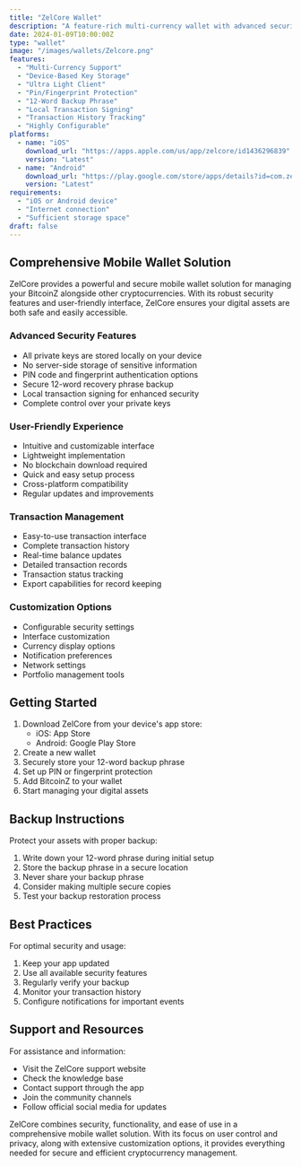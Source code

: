 ```yaml
---
title: "ZelCore Wallet"
description: "A feature-rich multi-currency wallet with advanced security features and cross-platform support"
date: 2024-01-09T10:00:00Z
type: "wallet"
image: "/images/wallets/Zelcore.png"
features:
  - "Multi-Currency Support"
  - "Device-Based Key Storage"
  - "Ultra Light Client"
  - "Pin/Fingerprint Protection"
  - "12-Word Backup Phrase"
  - "Local Transaction Signing"
  - "Transaction History Tracking"
  - "Highly Configurable"
platforms:
  - name: "iOS"
    download_url: "https://apps.apple.com/us/app/zelcore/id1436296839"
    version: "Latest"
  - name: "Android"
    download_url: "https://play.google.com/store/apps/details?id=com.zelcash.zelcore"
    version: "Latest"
requirements:
  - "iOS or Android device"
  - "Internet connection"
  - "Sufficient storage space"
draft: false
---
```


## Comprehensive Mobile Wallet Solution

ZelCore provides a powerful and secure mobile wallet solution for managing your BitcoinZ alongside other cryptocurrencies. With its robust security features and user-friendly interface, ZelCore ensures your digital assets are both safe and easily accessible.

### Advanced Security Features
- All private keys are stored locally on your device
- No server-side storage of sensitive information
- PIN code and fingerprint authentication options
- Secure 12-word recovery phrase backup
- Local transaction signing for enhanced security
- Complete control over your private keys

### User-Friendly Experience
- Intuitive and customizable interface
- Lightweight implementation
- No blockchain download required
- Quick and easy setup process
- Cross-platform compatibility
- Regular updates and improvements

### Transaction Management
- Easy-to-use transaction interface
- Complete transaction history
- Real-time balance updates
- Detailed transaction records
- Transaction status tracking
- Export capabilities for record keeping

### Customization Options
- Configurable security settings
- Interface customization
- Currency display options
- Notification preferences
- Network settings
- Portfolio management tools

## Getting Started

1. Download ZelCore from your device's app store:
   - iOS: App Store
   - Android: Google Play Store
2. Create a new wallet
3. Securely store your 12-word backup phrase
4. Set up PIN or fingerprint protection
5. Add BitcoinZ to your wallet
6. Start managing your digital assets

## Backup Instructions

Protect your assets with proper backup:
1. Write down your 12-word phrase during initial setup
2. Store the backup phrase in a secure location
3. Never share your backup phrase
4. Consider making multiple secure copies
5. Test your backup restoration process

## Best Practices

For optimal security and usage:
1. Keep your app updated
2. Use all available security features
3. Regularly verify your backup
4. Monitor your transaction history
5. Configure notifications for important events

## Support and Resources

For assistance and information:
- Visit the ZelCore support website
- Check the knowledge base
- Contact support through the app
- Join the community channels
- Follow official social media for updates

ZelCore combines security, functionality, and ease of use in a comprehensive mobile wallet solution. With its focus on user control and privacy, along with extensive customization options, it provides everything needed for secure and efficient cryptocurrency management.